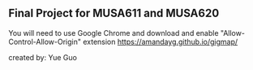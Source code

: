 ## Final Project for MUSA611 and MUSA620
You will need to use Google Chrome and download and enable "Allow-Control-Allow-Origin" extension
https://amandayg.github.io/gigmap/

created by: Yue Guo
